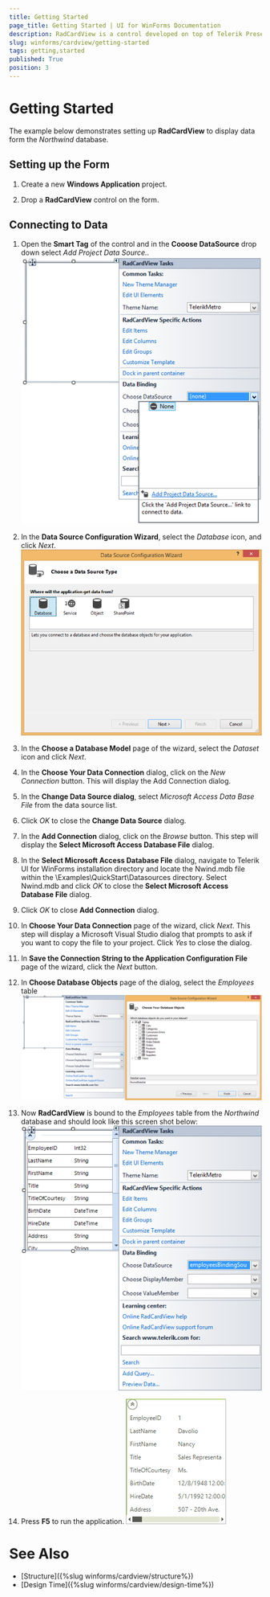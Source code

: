 ```yaml
---
title: Getting Started
page_title: Getting Started | UI for WinForms Documentation
description: RadCardView is a control developed on top of Telerik Presentation Framework which provides a way for displaying and editing text data as well as performing layout modifications
slug: winforms/cardview/getting-started
tags: getting,started
published: True
position: 3
---
```


# Getting Started

The example below demonstrates setting up __RadCardView__ to display data form the *Northwind* database.

## Setting up the Form 

1. Create a new __Windows Application__ project.
            
1. Drop a __RadCardView__ control on the form.
            

## Connecting to Data

1. Open the __Smart Tag__ of the control and in the __Cooose DataSource__ drop down select *Add Project Data Source..*
![radcardview-getting-started 001](images/radcardview-getting-started001.png)

1. In the __Data Source Configuration Wizard__, select the *Database* icon, and click *Next*.
![radcardview-getting-started 002](images/radcardview-getting-started002.png)

1. In the __Choose a Database Model__ page of the wizard, select the *Dataset* icon and click *Next*.
            
1. In the __Choose Your Data Connection__ dialog, click on the *New Connection* button. This will display the Add Connection dialog.

1. In the __Change Data Source dialog__, select *Microsoft Access Data Base File* from the data source list.

1. Click *OK* to close the __Change Data Source__ dialog.

1. In the __Add Connection__ dialog, click on the *Browse* button. This step will display the __Select Microsoft Access Database File__ dialog.

1. In the __Select Microsoft Access Database File__ dialog, navigate to Telerik UI for WinForms installation directory and locate the Nwind.mdb file within the \Examples\QuickStart\Datasources directory. Select Nwind.mdb and click *OK* to close the __Select Microsoft Access Database File__ dialog.

1. Click *OK* to close __Add Connection__ dialog.

1. In __Choose Your Data Connection__ page of the wizard, click *Next*. This step will display a Microsoft Visual Studio dialog that prompts to ask if you want to copy the file to your project. Click *Yes* to close the dialog.   

1. In __Save the Connection String to the Application Configuration File__ page of the wizard, click the *Next* button. 

1. In __Choose Database Objects__ page of the dialog, select the *Employees* table
![radcardview-getting-started 003](images/radcardview-getting-started003.png)

1. Now __RadCardView__ is bound to the *Employees* table from the *Northwind* database and should look like this screen shot below: 
![grid-getting-started 005](images/radcardview-getting-started004.png)

1. Press __F5__ to run the application.
![grid-getting-started 005](images/radcardview-getting-started005.gif)
            
# See Also

* [Structure]({%slug winforms/cardview/structure%})
* [Design Time]({%slug winforms/cardview/design-time%})